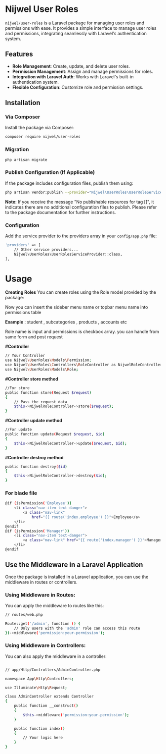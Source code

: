 # Nijwel User Roles

`nijwel/user-roles` is a Laravel package for managing user roles and permissions with ease. It provides a simple interface to manage user roles and permissions, integrating seamlessly with Laravel's authentication system.

## Features

- **Role Management**: Create, update, and delete user roles.
- **Permission Management**: Assign and manage permissions for roles.
- **Integration with Laravel Auth**: Works with Laravel's built-in authentication system.
- **Flexible Configuration**: Customize role and permission settings.

## Installation

### Via Composer

Install the package via Composer:

```bash
composer require nijwel/user-roles
```

### Migration
```bash
php artisan migrate
```

### Publish Configuration (If Applicable)
If the package includes configuration files, publish them using:

```bash
php artisan vendor:publish --provider="Nijwel\UserRoles\UserRoleServiceProvider"
```

<b>Note:</b> If you receive the message "No publishable resources for tag []", it indicates there are no additional configuration files to publish. Please refer to the package documentation for further instructions.

### Configuration
Add the service provider to the providers array in your `config/app.php` file:

```bash
'providers' => [
    // Other service providers...
    Nijwel\UserRoles\UserRolesServiceProvider::class,
],
```
# Usage
<b>Creating Roles</b>
You can create roles using the Role model provided by the package:

Now you can insert the sideber menu name or topbar menu name into permissions table

<b>Example</b> : student , subcategories , products , accounts etc

Role name is input and permissions is checkbox array. you can handle from same form and post request


<b>#Controller</b>
```bash
// Your Controller
use Nijwel\UserRoles\Models\Permission;
use Nijwel\UserRoles\Controllers\RoleController as NijwelRoleController;
use Nijwel\UserRoles\Models\Role;
```

<b>#Controller store method</b>
```bash
//For store
public function store(Request $request)
{
    // Pass the request data
    $this->NijwelRoleController->store($request);
}
```

<b>#Controller update method</b>
```bash
//For update
public function update(Request $request, $id)
{
    $this->NijwelRoleController->update($request, $id);
}
```

<b>#Controller destroy method</b>
```bash
public function destroy($id)
{
    $this->NijwelRoleController->destroy($id);
}
```

### For blade file
```bash
@if (isPermission('Employee'))
    <li class="nav-item text-danger">
        <a class="nav-link"
            href="{{ route('index.employee') }}">Employee</a>
    </li>
@endif
@if (isPermission('Manager'))
    <li class="nav-item text-danger">
        <a class="nav-link" href="{{ route('index.manager') }}">Manager</a>
    </li>
@endif
```

## Use the Middleware in a Laravel Application
Once the package is installed in a Laravel application, you can use the middleware in routes or controllers.

### Using Middleware in Routes:
You can apply the middleware to routes like this:

```bash
// routes/web.php

Route::get('/admin', function () {
    // Only users with the 'admin' role can access this route
})->middleware('permission:your-permission');
```

### Using Middleware in Controllers:
You can also apply the middleware in a controller:
```bash

// app/Http/Controllers/AdminController.php

namespace App\Http\Controllers;

use Illuminate\Http\Request;

class AdminController extends Controller
{
    public function __construct()
    {
        $this->middleware('permission:your-permission');
    }

    public function index()
    {
        // Your logic here
    }
}
```



